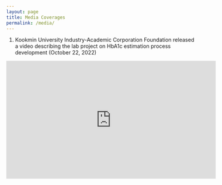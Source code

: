 ```yaml
---
layout: page
title: Media Coverages
permalink: /media/
---
```



<!-- # Media Coverages -->

<script data-goatcounter="https://shifathsn.goatcounter.com/count" async src="https://gc.zgo.at/count.js"></script>

1. Kookmin University Industry-Academic Corporation Foundation released a video describing the lab project on HbA1c estimation process development (October 22, 2022)

<div align="center"><iframe width="560" height="315" src="https://www.youtube.com/embed/2dwM2-_oom4" title="YouTube video player" frameborder="0" allow="accelerometer; autoplay; clipboard-write; encrypted-media; gyroscope; picture-in-picture; web-share" allowfullscreen></iframe> </div>
